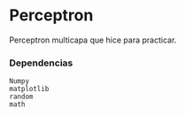 # Perceptron
Perceptron multicapa que hice para practicar.



### Dependencias 
```
Numpy
matplotlib
random
math

```
